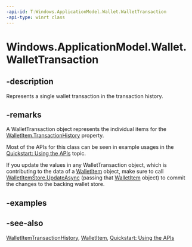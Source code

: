 ```yaml
---
-api-id: T:Windows.ApplicationModel.Wallet.WalletTransaction
-api-type: winrt class
---
```


<!-- Class syntax.
public class WalletTransaction : Windows.ApplicationModel.Wallet.IWalletTransaction
-->

# Windows.ApplicationModel.Wallet.WalletTransaction

## -description
Represents a single wallet transaction in the transaction history.

## -remarks
A WalletTransaction object represents the individual items for the [WalletItem.TransactionHistory](walletitem_transactionhistory.md) property.

Most of the APIs for this class can be seen in example usages in the [Quickstart: Using the   APIs](https://docs.microsoft.com/previous-versions/windows/apps/dn631257(v=win.10)) topic.

If you update the values in any WalletTransaction object, which is contributing to the data of a [WalletItem](walletitem.md) object, make sure to call [WalletItemStore.UpdateAsync](walletitemstore_updateasync_1403447975.md) (passing that [WalletItem](walletitem.md) object) to commit the changes to the backing wallet store.

## -examples

## -see-also
[WalletItemTransactionHistory](walletitem_transactionhistory.md), [WalletItem](walletitem.md), [Quickstart: Using the   APIs](https://docs.microsoft.com/previous-versions/windows/apps/dn631257(v=win.10))
